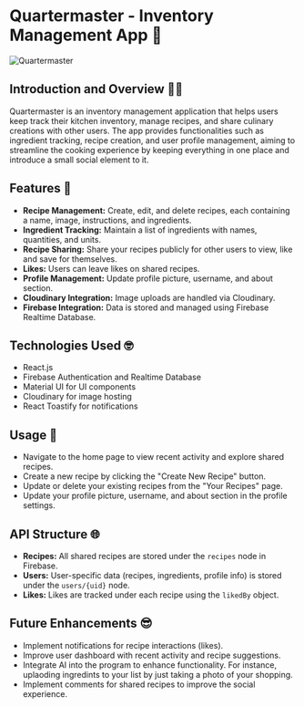 # Quartermaster - Inventory Management App 🍲

![Quartermaster](src/assets/Quartermaster.png')

## Introduction and Overview 🧑‍🍳
Quartermaster is an inventory management application that helps users keep track their kitchen inventory, manage recipes, and share culinary creations with other users. The app provides functionalities such as ingredient tracking, recipe creation, and user profile management, aiming to streamline the cooking experience by keeping everything in one place and introduce a small social element to it.

## Features 🍪
- **Recipe Management:** Create, edit, and delete recipes, each containing a name, image, instructions, and ingredients.
- **Ingredient Tracking:** Maintain a list of ingredients with names, quantities, and units.
- **Recipe Sharing:** Share your recipes publicly for other users to view, like and save for themselves.
- **Likes:** Users can leave likes on shared recipes.
- **Profile Management:** Update profile picture, username, and about section.
- **Cloudinary Integration:** Image uploads are handled via Cloudinary.
- **Firebase Integration:** Data is stored and managed using Firebase Realtime Database.

## Technologies Used 🤓
- React.js
- Firebase Authentication and Realtime Database
- Material UI for UI components
- Cloudinary for image hosting
- React Toastify for notifications

## Usage 📖
- Navigate to the home page to view recent activity and explore shared recipes.
- Create a new recipe by clicking the "Create New Recipe" button.
- Update or delete your existing recipes from the "Your Recipes" page.
- Update your profile picture, username, and about section in the profile settings.

## API Structure 🌐
- **Recipes:** All shared recipes are stored under the `recipes` node in Firebase.
- **Users:** User-specific data (recipes, ingredients, profile info) is stored under the `users/{uid}` node.
- **Likes:** Likes are tracked under each recipe using the `likedBy` object.

## Future Enhancements 😎
- Implement notifications for recipe interactions (likes).
- Improve user dashboard with recent activity and recipe suggestions.
- Integrate AI into the program to enhance functionality. For instance, uplaoding ingredints to your list by just taking a photo of your shopping.
- Implement comments for shared recipes to improve the social experience.
